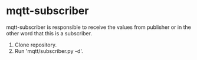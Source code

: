 # mqtt-subscriber

mqtt-subscriber is responsible to receive the values from publisher or in the other word that this is a subscriber.

1. Clone repository.
2. Run 'mqtt/subscriber.py -d'.
